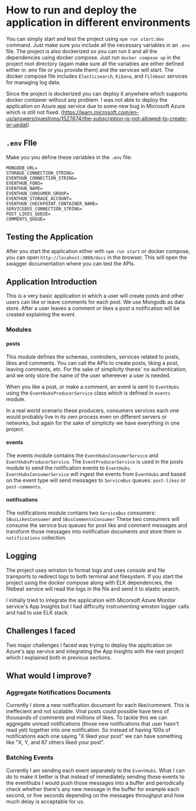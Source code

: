# How to run and deploy the application in different environments

You can simply start and test the project using `npm run start:dev` command. Just make sure you include all the necessary variables in an `.env` file. The project is also dockerized so you can run it and all the dependencies using docker compose. Just run `docker compose up` in the project root directory (again make sure all the variables are either defined either in .env file or you provide them) and the services will start. The docker compose file includes `Elasticsearch`, `Kibana`, and `Filebeat` services for managing log data.

Since the project is dockerized you can deploy it anywhere which supports docker container without any problem. I was not able to deploy the application on Azure app service due to some new bug in Microsoft Azure which is still not fixed. (https://learn.microsoft.com/en-us/answers/questions/1527674/the-subscription-is-not-allowed-to-create-or-updat)

## `.env` FIle

Make you you define these variables in the `.env` file:

```
MONGODB_URL=
STORAGE_CONNECTION_STRING=
EVENTHUB_CONNECTION_STRING=
EVENTHUB_FQNS=
EVENTHUB_NAME=
EVENTHUB_CONSUMER_GROUP=
EVENTHUB_STORAGE_ACCOUNT=
EVENTHUB_CHECKPOINT_CONTAINER_NAME=
SERVICEBUS_CONNECTION_STRING=
POST_LIKES_QUEUE=
COMMENTS_QUEUE=
```

## Testing the Application

After you start the application either with `npm run start` or docker compose, you can open `http://locahost:3000/docs` in the browser. This will open the swagger documentation where you can test the APIs.

## Application Introduction

This is a very basic application in which a user will create posts and other users can like or leave comments for each post. We use Mongodb as data store. After a user leaves a comment or likes a post a notification will be created explaining the event.

### Modules

#### posts

This module defines the schemas, controllers, services related to posts, likes and comments. You can call the APIs to create posts, liking a post, leaving comments, etc. For the sake of simplicity theres' no authentication, and we only store the name of the user whereever a user is needed.

When you like a post, or make a comment, an event is sent to `EventHubs` using the `EventHubsProducerService` class which is defined in `events` module.

In a real world scenario these producers, consumers services each one would probably live in its own process even on different servers or networks, but again for the sake of simplicity we have everything in one project.

#### events

The events module contains the `EventHubsConsumerService` and `EventHubsProducerService`. The `EventProducerService` is used in the posts module to send the notification events to `EventHubs`. `EventHubsConsumerService` will ingest the events from `EventHubs` and based on the event type will send messages to `ServiceBus` queues: `post-likes` or `post-comments`.

#### notifications

The notifications module contains two `ServiceBus` consumers: `SBusLikesConsumer` and `SBusCommentsConsumer`
These two consumers will consume the service bus queues for post like and comment messages and transform those messages into notification documents and store them in `notifications` collection.

## Logging

The project uses winston to format logs and uses console and file transports to redirect logs to both terminal and filesystem. If you start the project using the docker compose along with ELK dependencies, the filebeat service will read the logs in the file and send it to elastic search.

I initially tried to integrate the application with Micorsoft Azure Monitor service's App Insights but I had difficulty instrumenting winston logger calls and had to use ELK stack.

## Challenges I faced

Two major challenges I faced was trying to deploy the application on Azure's app service and integrating the App Insights with the nest project which I explained both in previous sections.

## What would I improve?

### Aggregate Notifications Documents

Currently I store a new notification document for each like/comment. This is ineffecient and not scalable. Viral posts could possible have tens of thousands of comments and millions of likes. To tackle this we can aggregate unread notifications (those new notifications that user hasn't read yet) together into one notification. So instead of having 100s of notifications each one saying "X liked your post" we can have something like "X, Y, and 87 others liked your post".

### Batching Events

Currently I am sending each event separately to the `EventHubs`. What I can do to make it better is that instead of immediately sending those events to the eventhubs I would push those messages into a buffer and periodically check whether there's any new message in the buffer for example each second, or five seconds depending on the messages throughput and how much delay is acceptable for us.
